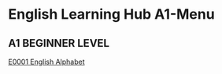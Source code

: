 # English Learning Hub A1-Menu

## A1 BEGINNER LEVEL

[E0001 English Alphabet](CEFR-Levels/A1-Beginner/E0001-English-Alphabet.md)
